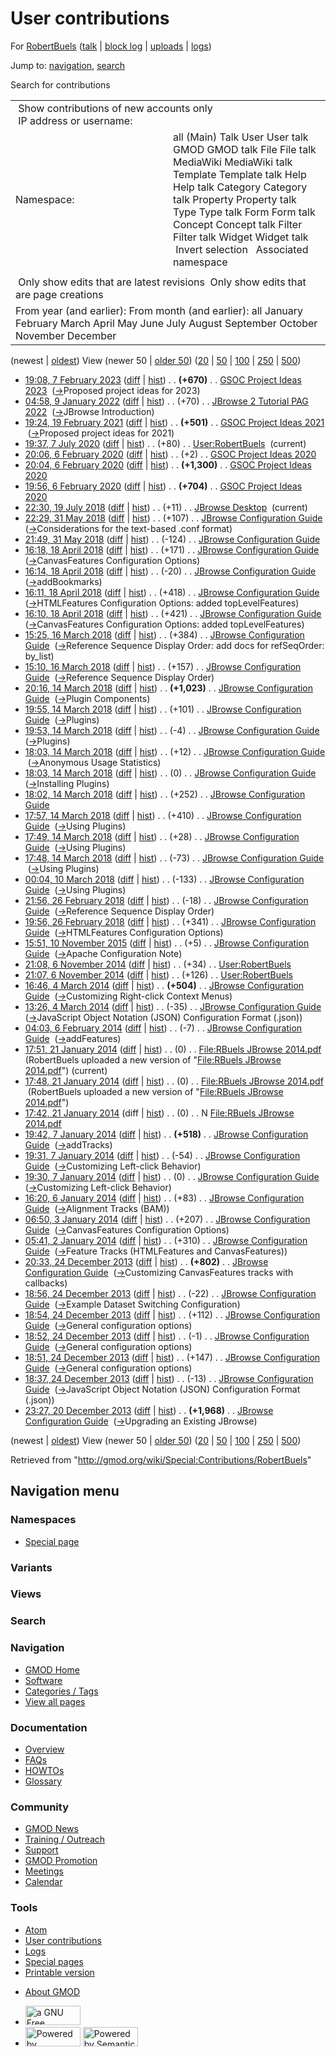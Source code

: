 <div id="mw-page-base" class="noprint">

</div>

<div id="mw-head-base" class="noprint">

</div>

<div id="content" class="mw-body" role="main">

<span id="top"></span>

<div id="mw-js-message" style="display:none;">

</div>



# <span dir="auto">User contributions</span>

<div id="bodyContent">

<div id="contentSub">

For [RobertBuels](/wiki/User:RobertBuels "User:RobertBuels")
([talk](/wiki/User_talk:RobertBuels "User talk:RobertBuels") \| [block
log](/mediawiki/index.php?title=Special:Log/block&page=User%3ARobertBuels "Special:Log/block")
\|
[uploads](/wiki/Special:ListFiles/RobertBuels "Special:ListFiles/RobertBuels")
\| [logs](/wiki/Special:Log/RobertBuels "Special:Log/RobertBuels"))

</div>

<div id="jump-to-nav" class="mw-jump">

Jump to: [navigation](#mw-navigation), [search](#p-search)

</div>

<div id="mw-content-text">

Search for contributions

<table class="mw-contributions-table">
<colgroup>
<col style="width: 50%" />
<col style="width: 50%" />
</colgroup>
<tbody>
<tr class="odd">
<td colspan="2"> Show contributions of new accounts only<br />
 IP address or username:</td>
</tr>
<tr class="even">
<td class="mw-label">Namespace:</td>
<td>all (Main) Talk User User talk GMOD GMOD talk File File talk
MediaWiki MediaWiki talk Template Template talk Help Help talk Category
Category talk Property Property talk Type Type talk Form Form talk
Concept Concept talk Filter Filter talk Widget Widget talk  
 Invert selection 
 Associated namespace </td>
</tr>
<tr class="odd">
<td colspan="2"></td>
</tr>
<tr class="even">
<td colspan="2"> Only show edits that are latest revisions
 Only show edits that are page creations</td>
</tr>
<tr class="odd">
<td colspan="2">From year (and earlier): From month (and earlier): all
January February March April May June July August September October
November December</td>
</tr>
</tbody>
</table>

(newest \| <a
href="/mediawiki/index.php?title=Special:Contributions/RobertBuels&amp;dir=prev&amp;target=RobertBuels"
class="mw-lastlink" rel="last"
title="Special:Contributions/RobertBuels">oldest</a>) View (newer 50 \|
<a
href="/mediawiki/index.php?title=Special:Contributions/RobertBuels&amp;offset=20131220232730&amp;target=RobertBuels"
class="mw-nextlink" rel="next"
title="Special:Contributions/RobertBuels">older 50</a>) (<a
href="/mediawiki/index.php?title=Special:Contributions/RobertBuels&amp;offset=&amp;limit=20&amp;target=RobertBuels"
class="mw-numlink" title="Special:Contributions/RobertBuels">20</a> \|
<a
href="/mediawiki/index.php?title=Special:Contributions/RobertBuels&amp;offset=&amp;limit=50&amp;target=RobertBuels"
class="mw-numlink" title="Special:Contributions/RobertBuels">50</a> \|
<a
href="/mediawiki/index.php?title=Special:Contributions/RobertBuels&amp;offset=&amp;limit=100&amp;target=RobertBuels"
class="mw-numlink" title="Special:Contributions/RobertBuels">100</a> \|
<a
href="/mediawiki/index.php?title=Special:Contributions/RobertBuels&amp;offset=&amp;limit=250&amp;target=RobertBuels"
class="mw-numlink" title="Special:Contributions/RobertBuels">250</a> \|
<a
href="/mediawiki/index.php?title=Special:Contributions/RobertBuels&amp;offset=&amp;limit=500&amp;target=RobertBuels"
class="mw-numlink" title="Special:Contributions/RobertBuels">500</a>)

- <a
  href="/mediawiki/index.php?title=GSOC_Project_Ideas_2023&amp;oldid=28467"
  class="mw-changeslist-date" title="GSOC Project Ideas 2023">19:08, 7
  February 2023</a>
  ([diff](/mediawiki/index.php?title=GSOC_Project_Ideas_2023&diff=prev&oldid=28467 "GSOC Project Ideas 2023")
  \|
  [hist](/mediawiki/index.php?title=GSOC_Project_Ideas_2023&action=history "GSOC Project Ideas 2023"))
  <span class="mw-changeslist-separator">. .</span> **(+670)**‎
  <span class="mw-changeslist-separator">. .</span>
  <a href="/wiki/GSOC_Project_Ideas_2023" class="mw-contributions-title"
  title="GSOC Project Ideas 2023">GSOC Project Ideas 2023</a> ‎
  <span class="comment">([→](/wiki/GSOC_Project_Ideas_2023#Proposed_project_ideas_for_2023 "GSOC Project Ideas 2023")‎<span dir="auto"><span class="autocomment">Proposed
  project ideas for 2023</span></span>)</span>
- <a
  href="/mediawiki/index.php?title=JBrowse_2_Tutorial_PAG_2022&amp;oldid=28102"
  class="mw-changeslist-date" title="JBrowse 2 Tutorial PAG 2022">04:58, 9
  January 2022</a>
  ([diff](/mediawiki/index.php?title=JBrowse_2_Tutorial_PAG_2022&diff=prev&oldid=28102 "JBrowse 2 Tutorial PAG 2022")
  \|
  [hist](/mediawiki/index.php?title=JBrowse_2_Tutorial_PAG_2022&action=history "JBrowse 2 Tutorial PAG 2022"))
  <span class="mw-changeslist-separator">. .</span>
  <span class="mw-plusminus-pos" dir="ltr"
  title="23,497 bytes after change">(+70)</span>‎
  <span class="mw-changeslist-separator">. .</span>
  <a href="/wiki/JBrowse_2_Tutorial_PAG_2022"
  class="mw-contributions-title"
  title="JBrowse 2 Tutorial PAG 2022">JBrowse 2 Tutorial PAG 2022</a> ‎
  <span class="comment">([→](/wiki/JBrowse_2_Tutorial_PAG_2022#JBrowse_Introduction "JBrowse 2 Tutorial PAG 2022")‎<span dir="auto"><span class="autocomment">JBrowse
  Introduction</span></span>)</span>
- <a
  href="/mediawiki/index.php?title=GSOC_Project_Ideas_2021&amp;oldid=27921"
  class="mw-changeslist-date" title="GSOC Project Ideas 2021">19:24, 19
  February 2021</a>
  ([diff](/mediawiki/index.php?title=GSOC_Project_Ideas_2021&diff=prev&oldid=27921 "GSOC Project Ideas 2021")
  \|
  [hist](/mediawiki/index.php?title=GSOC_Project_Ideas_2021&action=history "GSOC Project Ideas 2021"))
  <span class="mw-changeslist-separator">. .</span> **(+501)**‎
  <span class="mw-changeslist-separator">. .</span>
  <a href="/wiki/GSOC_Project_Ideas_2021" class="mw-contributions-title"
  title="GSOC Project Ideas 2021">GSOC Project Ideas 2021</a> ‎
  <span class="comment">([→](/wiki/GSOC_Project_Ideas_2021#Proposed_project_ideas_for_2021 "GSOC Project Ideas 2021")‎<span dir="auto"><span class="autocomment">Proposed
  project ideas for 2021</span></span>)</span>
- <a href="/mediawiki/index.php?title=User:RobertBuels&amp;oldid=27896"
  class="mw-changeslist-date" title="User:RobertBuels">19:37, 7 July
  2020</a>
  ([diff](/mediawiki/index.php?title=User:RobertBuels&diff=prev&oldid=27896 "User:RobertBuels")
  \|
  [hist](/mediawiki/index.php?title=User:RobertBuels&action=history "User:RobertBuels"))
  <span class="mw-changeslist-separator">. .</span>
  <span class="mw-plusminus-pos" dir="ltr"
  title="1,139 bytes after change">(+80)</span>‎
  <span class="mw-changeslist-separator">. .</span>
  <a href="/wiki/User:RobertBuels" class="mw-contributions-title"
  title="User:RobertBuels">User:RobertBuels</a> ‎
  <span class="mw-uctop">(current)</span>
- <a
  href="/mediawiki/index.php?title=GSOC_Project_Ideas_2020&amp;oldid=27870"
  class="mw-changeslist-date" title="GSOC Project Ideas 2020">20:06, 6
  February 2020</a>
  ([diff](/mediawiki/index.php?title=GSOC_Project_Ideas_2020&diff=prev&oldid=27870 "GSOC Project Ideas 2020")
  \|
  [hist](/mediawiki/index.php?title=GSOC_Project_Ideas_2020&action=history "GSOC Project Ideas 2020"))
  <span class="mw-changeslist-separator">. .</span>
  <span class="mw-plusminus-pos" dir="ltr"
  title="18,769 bytes after change">(+2)</span>‎
  <span class="mw-changeslist-separator">. .</span>
  <a href="/wiki/GSOC_Project_Ideas_2020" class="mw-contributions-title"
  title="GSOC Project Ideas 2020">GSOC Project Ideas 2020</a> ‎
- <a
  href="/mediawiki/index.php?title=GSOC_Project_Ideas_2020&amp;oldid=27869"
  class="mw-changeslist-date" title="GSOC Project Ideas 2020">20:04, 6
  February 2020</a>
  ([diff](/mediawiki/index.php?title=GSOC_Project_Ideas_2020&diff=prev&oldid=27869 "GSOC Project Ideas 2020")
  \|
  [hist](/mediawiki/index.php?title=GSOC_Project_Ideas_2020&action=history "GSOC Project Ideas 2020"))
  <span class="mw-changeslist-separator">. .</span> **(+1,300)**‎
  <span class="mw-changeslist-separator">. .</span>
  <a href="/wiki/GSOC_Project_Ideas_2020" class="mw-contributions-title"
  title="GSOC Project Ideas 2020">GSOC Project Ideas 2020</a> ‎
- <a
  href="/mediawiki/index.php?title=GSOC_Project_Ideas_2020&amp;oldid=27868"
  class="mw-changeslist-date" title="GSOC Project Ideas 2020">19:56, 6
  February 2020</a>
  ([diff](/mediawiki/index.php?title=GSOC_Project_Ideas_2020&diff=prev&oldid=27868 "GSOC Project Ideas 2020")
  \|
  [hist](/mediawiki/index.php?title=GSOC_Project_Ideas_2020&action=history "GSOC Project Ideas 2020"))
  <span class="mw-changeslist-separator">. .</span> **(+704)**‎
  <span class="mw-changeslist-separator">. .</span>
  <a href="/wiki/GSOC_Project_Ideas_2020" class="mw-contributions-title"
  title="GSOC Project Ideas 2020">GSOC Project Ideas 2020</a> ‎
- <a href="/mediawiki/index.php?title=JBrowse_Desktop&amp;oldid=27703"
  class="mw-changeslist-date" title="JBrowse Desktop">22:30, 19 July
  2018</a>
  ([diff](/mediawiki/index.php?title=JBrowse_Desktop&diff=prev&oldid=27703 "JBrowse Desktop")
  \|
  [hist](/mediawiki/index.php?title=JBrowse_Desktop&action=history "JBrowse Desktop"))
  <span class="mw-changeslist-separator">. .</span>
  <span class="mw-plusminus-pos" dir="ltr"
  title="3,315 bytes after change">(+11)</span>‎
  <span class="mw-changeslist-separator">. .</span>
  <a href="/wiki/JBrowse_Desktop" class="mw-contributions-title"
  title="JBrowse Desktop">JBrowse Desktop</a> ‎
  <span class="mw-uctop">(current)</span>
- <a
  href="/mediawiki/index.php?title=JBrowse_Configuration_Guide&amp;oldid=27695"
  class="mw-changeslist-date" title="JBrowse Configuration Guide">22:29,
  31 May 2018</a>
  ([diff](/mediawiki/index.php?title=JBrowse_Configuration_Guide&diff=prev&oldid=27695 "JBrowse Configuration Guide")
  \|
  [hist](/mediawiki/index.php?title=JBrowse_Configuration_Guide&action=history "JBrowse Configuration Guide"))
  <span class="mw-changeslist-separator">. .</span>
  <span class="mw-plusminus-pos" dir="ltr"
  title="188,819 bytes after change">(+107)</span>‎
  <span class="mw-changeslist-separator">. .</span>
  <a href="/wiki/JBrowse_Configuration_Guide"
  class="mw-contributions-title"
  title="JBrowse Configuration Guide">JBrowse Configuration Guide</a> ‎
  <span class="comment">([→](/wiki/JBrowse_Configuration_Guide#Considerations_for_the_text-based_.conf_format "JBrowse Configuration Guide")‎<span dir="auto"><span class="autocomment">Considerations
  for the text-based .conf format</span></span>)</span>
- <a
  href="/mediawiki/index.php?title=JBrowse_Configuration_Guide&amp;oldid=27694"
  class="mw-changeslist-date" title="JBrowse Configuration Guide">21:49,
  31 May 2018</a>
  ([diff](/mediawiki/index.php?title=JBrowse_Configuration_Guide&diff=prev&oldid=27694 "JBrowse Configuration Guide")
  \|
  [hist](/mediawiki/index.php?title=JBrowse_Configuration_Guide&action=history "JBrowse Configuration Guide"))
  <span class="mw-changeslist-separator">. .</span>
  <span class="mw-plusminus-neg" dir="ltr"
  title="188,712 bytes after change">(-124)</span>‎
  <span class="mw-changeslist-separator">. .</span>
  <a href="/wiki/JBrowse_Configuration_Guide"
  class="mw-contributions-title"
  title="JBrowse Configuration Guide">JBrowse Configuration Guide</a> ‎
- <a
  href="/mediawiki/index.php?title=JBrowse_Configuration_Guide&amp;oldid=27676"
  class="mw-changeslist-date" title="JBrowse Configuration Guide">16:18,
  18 April 2018</a>
  ([diff](/mediawiki/index.php?title=JBrowse_Configuration_Guide&diff=prev&oldid=27676 "JBrowse Configuration Guide")
  \|
  [hist](/mediawiki/index.php?title=JBrowse_Configuration_Guide&action=history "JBrowse Configuration Guide"))
  <span class="mw-changeslist-separator">. .</span>
  <span class="mw-plusminus-pos" dir="ltr"
  title="187,319 bytes after change">(+171)</span>‎
  <span class="mw-changeslist-separator">. .</span>
  <a href="/wiki/JBrowse_Configuration_Guide"
  class="mw-contributions-title"
  title="JBrowse Configuration Guide">JBrowse Configuration Guide</a> ‎
  <span class="comment">([→](/wiki/JBrowse_Configuration_Guide#CanvasFeatures_Configuration_Options "JBrowse Configuration Guide")‎<span dir="auto"><span class="autocomment">CanvasFeatures
  Configuration Options</span></span>)</span>
- <a
  href="/mediawiki/index.php?title=JBrowse_Configuration_Guide&amp;oldid=27675"
  class="mw-changeslist-date" title="JBrowse Configuration Guide">16:14,
  18 April 2018</a>
  ([diff](/mediawiki/index.php?title=JBrowse_Configuration_Guide&diff=prev&oldid=27675 "JBrowse Configuration Guide")
  \|
  [hist](/mediawiki/index.php?title=JBrowse_Configuration_Guide&action=history "JBrowse Configuration Guide"))
  <span class="mw-changeslist-separator">. .</span>
  <span class="mw-plusminus-neg" dir="ltr"
  title="187,148 bytes after change">(-20)</span>‎
  <span class="mw-changeslist-separator">. .</span>
  <a href="/wiki/JBrowse_Configuration_Guide"
  class="mw-contributions-title"
  title="JBrowse Configuration Guide">JBrowse Configuration Guide</a> ‎
  <span class="comment">([→](/wiki/JBrowse_Configuration_Guide#addBookmarks "JBrowse Configuration Guide")‎<span dir="auto"><span class="autocomment">addBookmarks</span></span>)</span>
- <a
  href="/mediawiki/index.php?title=JBrowse_Configuration_Guide&amp;oldid=27674"
  class="mw-changeslist-date" title="JBrowse Configuration Guide">16:11,
  18 April 2018</a>
  ([diff](/mediawiki/index.php?title=JBrowse_Configuration_Guide&diff=prev&oldid=27674 "JBrowse Configuration Guide")
  \|
  [hist](/mediawiki/index.php?title=JBrowse_Configuration_Guide&action=history "JBrowse Configuration Guide"))
  <span class="mw-changeslist-separator">. .</span>
  <span class="mw-plusminus-pos" dir="ltr"
  title="187,168 bytes after change">(+418)</span>‎
  <span class="mw-changeslist-separator">. .</span>
  <a href="/wiki/JBrowse_Configuration_Guide"
  class="mw-contributions-title"
  title="JBrowse Configuration Guide">JBrowse Configuration Guide</a> ‎
  <span class="comment">([→](/wiki/JBrowse_Configuration_Guide#HTMLFeatures_Configuration_Options "JBrowse Configuration Guide")‎<span dir="auto"><span class="autocomment">HTMLFeatures
  Configuration Options: </span> added topLevelFeatures</span>)</span>
- <a
  href="/mediawiki/index.php?title=JBrowse_Configuration_Guide&amp;oldid=27673"
  class="mw-changeslist-date" title="JBrowse Configuration Guide">16:10,
  18 April 2018</a>
  ([diff](/mediawiki/index.php?title=JBrowse_Configuration_Guide&diff=prev&oldid=27673 "JBrowse Configuration Guide")
  \|
  [hist](/mediawiki/index.php?title=JBrowse_Configuration_Guide&action=history "JBrowse Configuration Guide"))
  <span class="mw-changeslist-separator">. .</span>
  <span class="mw-plusminus-pos" dir="ltr"
  title="186,750 bytes after change">(+421)</span>‎
  <span class="mw-changeslist-separator">. .</span>
  <a href="/wiki/JBrowse_Configuration_Guide"
  class="mw-contributions-title"
  title="JBrowse Configuration Guide">JBrowse Configuration Guide</a> ‎
  <span class="comment">([→](/wiki/JBrowse_Configuration_Guide#CanvasFeatures_Configuration_Options "JBrowse Configuration Guide")‎<span dir="auto"><span class="autocomment">CanvasFeatures
  Configuration Options: </span> added topLevelFeatures</span>)</span>
- <a
  href="/mediawiki/index.php?title=JBrowse_Configuration_Guide&amp;oldid=27627"
  class="mw-changeslist-date" title="JBrowse Configuration Guide">15:25,
  16 March 2018</a>
  ([diff](/mediawiki/index.php?title=JBrowse_Configuration_Guide&diff=prev&oldid=27627 "JBrowse Configuration Guide")
  \|
  [hist](/mediawiki/index.php?title=JBrowse_Configuration_Guide&action=history "JBrowse Configuration Guide"))
  <span class="mw-changeslist-separator">. .</span>
  <span class="mw-plusminus-pos" dir="ltr"
  title="185,515 bytes after change">(+384)</span>‎
  <span class="mw-changeslist-separator">. .</span>
  <a href="/wiki/JBrowse_Configuration_Guide"
  class="mw-contributions-title"
  title="JBrowse Configuration Guide">JBrowse Configuration Guide</a> ‎
  <span class="comment">([→](/wiki/JBrowse_Configuration_Guide#Reference_Sequence_Display_Order "JBrowse Configuration Guide")‎<span dir="auto"><span class="autocomment">Reference
  Sequence Display Order: </span> add docs for refSeqOrder:
  by_list</span>)</span>
- <a
  href="/mediawiki/index.php?title=JBrowse_Configuration_Guide&amp;oldid=27626"
  class="mw-changeslist-date" title="JBrowse Configuration Guide">15:10,
  16 March 2018</a>
  ([diff](/mediawiki/index.php?title=JBrowse_Configuration_Guide&diff=prev&oldid=27626 "JBrowse Configuration Guide")
  \|
  [hist](/mediawiki/index.php?title=JBrowse_Configuration_Guide&action=history "JBrowse Configuration Guide"))
  <span class="mw-changeslist-separator">. .</span>
  <span class="mw-plusminus-pos" dir="ltr"
  title="185,131 bytes after change">(+157)</span>‎
  <span class="mw-changeslist-separator">. .</span>
  <a href="/wiki/JBrowse_Configuration_Guide"
  class="mw-contributions-title"
  title="JBrowse Configuration Guide">JBrowse Configuration Guide</a> ‎
  <span class="comment">([→](/wiki/JBrowse_Configuration_Guide#Reference_Sequence_Display_Order "JBrowse Configuration Guide")‎<span dir="auto"><span class="autocomment">Reference
  Sequence Display Order</span></span>)</span>
- <a
  href="/mediawiki/index.php?title=JBrowse_Configuration_Guide&amp;oldid=27625"
  class="mw-changeslist-date" title="JBrowse Configuration Guide">20:16,
  14 March 2018</a>
  ([diff](/mediawiki/index.php?title=JBrowse_Configuration_Guide&diff=prev&oldid=27625 "JBrowse Configuration Guide")
  \|
  [hist](/mediawiki/index.php?title=JBrowse_Configuration_Guide&action=history "JBrowse Configuration Guide"))
  <span class="mw-changeslist-separator">. .</span> **(+1,023)**‎
  <span class="mw-changeslist-separator">. .</span>
  <a href="/wiki/JBrowse_Configuration_Guide"
  class="mw-contributions-title"
  title="JBrowse Configuration Guide">JBrowse Configuration Guide</a> ‎
  <span class="comment">([→](/wiki/JBrowse_Configuration_Guide#Plugin_Components "JBrowse Configuration Guide")‎<span dir="auto"><span class="autocomment">Plugin
  Components</span></span>)</span>
- <a
  href="/mediawiki/index.php?title=JBrowse_Configuration_Guide&amp;oldid=27624"
  class="mw-changeslist-date" title="JBrowse Configuration Guide">19:55,
  14 March 2018</a>
  ([diff](/mediawiki/index.php?title=JBrowse_Configuration_Guide&diff=prev&oldid=27624 "JBrowse Configuration Guide")
  \|
  [hist](/mediawiki/index.php?title=JBrowse_Configuration_Guide&action=history "JBrowse Configuration Guide"))
  <span class="mw-changeslist-separator">. .</span>
  <span class="mw-plusminus-pos" dir="ltr"
  title="183,951 bytes after change">(+101)</span>‎
  <span class="mw-changeslist-separator">. .</span>
  <a href="/wiki/JBrowse_Configuration_Guide"
  class="mw-contributions-title"
  title="JBrowse Configuration Guide">JBrowse Configuration Guide</a> ‎
  <span class="comment">([→](/wiki/JBrowse_Configuration_Guide#Plugins "JBrowse Configuration Guide")‎<span dir="auto"><span class="autocomment">Plugins</span></span>)</span>
- <a
  href="/mediawiki/index.php?title=JBrowse_Configuration_Guide&amp;oldid=27623"
  class="mw-changeslist-date" title="JBrowse Configuration Guide">19:53,
  14 March 2018</a>
  ([diff](/mediawiki/index.php?title=JBrowse_Configuration_Guide&diff=prev&oldid=27623 "JBrowse Configuration Guide")
  \|
  [hist](/mediawiki/index.php?title=JBrowse_Configuration_Guide&action=history "JBrowse Configuration Guide"))
  <span class="mw-changeslist-separator">. .</span>
  <span class="mw-plusminus-neg" dir="ltr"
  title="183,850 bytes after change">(-4)</span>‎
  <span class="mw-changeslist-separator">. .</span>
  <a href="/wiki/JBrowse_Configuration_Guide"
  class="mw-contributions-title"
  title="JBrowse Configuration Guide">JBrowse Configuration Guide</a> ‎
  <span class="comment">([→](/wiki/JBrowse_Configuration_Guide#Plugins "JBrowse Configuration Guide")‎<span dir="auto"><span class="autocomment">Plugins</span></span>)</span>
- <a
  href="/mediawiki/index.php?title=JBrowse_Configuration_Guide&amp;oldid=27622"
  class="mw-changeslist-date" title="JBrowse Configuration Guide">18:03,
  14 March 2018</a>
  ([diff](/mediawiki/index.php?title=JBrowse_Configuration_Guide&diff=prev&oldid=27622 "JBrowse Configuration Guide")
  \|
  [hist](/mediawiki/index.php?title=JBrowse_Configuration_Guide&action=history "JBrowse Configuration Guide"))
  <span class="mw-changeslist-separator">. .</span>
  <span class="mw-plusminus-pos" dir="ltr"
  title="183,854 bytes after change">(+12)</span>‎
  <span class="mw-changeslist-separator">. .</span>
  <a href="/wiki/JBrowse_Configuration_Guide"
  class="mw-contributions-title"
  title="JBrowse Configuration Guide">JBrowse Configuration Guide</a> ‎
  <span class="comment">([→](/wiki/JBrowse_Configuration_Guide#Anonymous_Usage_Statistics "JBrowse Configuration Guide")‎<span dir="auto"><span class="autocomment">Anonymous
  Usage Statistics</span></span>)</span>
- <a
  href="/mediawiki/index.php?title=JBrowse_Configuration_Guide&amp;oldid=27621"
  class="mw-changeslist-date" title="JBrowse Configuration Guide">18:03,
  14 March 2018</a>
  ([diff](/mediawiki/index.php?title=JBrowse_Configuration_Guide&diff=prev&oldid=27621 "JBrowse Configuration Guide")
  \|
  [hist](/mediawiki/index.php?title=JBrowse_Configuration_Guide&action=history "JBrowse Configuration Guide"))
  <span class="mw-changeslist-separator">. .</span>
  <span class="mw-plusminus-null" dir="ltr"
  title="183,842 bytes after change">(0)</span>‎
  <span class="mw-changeslist-separator">. .</span>
  <a href="/wiki/JBrowse_Configuration_Guide"
  class="mw-contributions-title"
  title="JBrowse Configuration Guide">JBrowse Configuration Guide</a> ‎
  <span class="comment">([→](/wiki/JBrowse_Configuration_Guide#Installing_Plugins "JBrowse Configuration Guide")‎<span dir="auto"><span class="autocomment">Installing
  Plugins</span></span>)</span>
- <a
  href="/mediawiki/index.php?title=JBrowse_Configuration_Guide&amp;oldid=27620"
  class="mw-changeslist-date" title="JBrowse Configuration Guide">18:02,
  14 March 2018</a>
  ([diff](/mediawiki/index.php?title=JBrowse_Configuration_Guide&diff=prev&oldid=27620 "JBrowse Configuration Guide")
  \|
  [hist](/mediawiki/index.php?title=JBrowse_Configuration_Guide&action=history "JBrowse Configuration Guide"))
  <span class="mw-changeslist-separator">. .</span>
  <span class="mw-plusminus-pos" dir="ltr"
  title="183,842 bytes after change">(+252)</span>‎
  <span class="mw-changeslist-separator">. .</span>
  <a href="/wiki/JBrowse_Configuration_Guide"
  class="mw-contributions-title"
  title="JBrowse Configuration Guide">JBrowse Configuration Guide</a> ‎
- <a
  href="/mediawiki/index.php?title=JBrowse_Configuration_Guide&amp;oldid=27619"
  class="mw-changeslist-date" title="JBrowse Configuration Guide">17:57,
  14 March 2018</a>
  ([diff](/mediawiki/index.php?title=JBrowse_Configuration_Guide&diff=prev&oldid=27619 "JBrowse Configuration Guide")
  \|
  [hist](/mediawiki/index.php?title=JBrowse_Configuration_Guide&action=history "JBrowse Configuration Guide"))
  <span class="mw-changeslist-separator">. .</span>
  <span class="mw-plusminus-pos" dir="ltr"
  title="183,590 bytes after change">(+410)</span>‎
  <span class="mw-changeslist-separator">. .</span>
  <a href="/wiki/JBrowse_Configuration_Guide"
  class="mw-contributions-title"
  title="JBrowse Configuration Guide">JBrowse Configuration Guide</a> ‎
  <span class="comment">([→](/wiki/JBrowse_Configuration_Guide#Using_Plugins "JBrowse Configuration Guide")‎<span dir="auto"><span class="autocomment">Using
  Plugins</span></span>)</span>
- <a
  href="/mediawiki/index.php?title=JBrowse_Configuration_Guide&amp;oldid=27618"
  class="mw-changeslist-date" title="JBrowse Configuration Guide">17:49,
  14 March 2018</a>
  ([diff](/mediawiki/index.php?title=JBrowse_Configuration_Guide&diff=prev&oldid=27618 "JBrowse Configuration Guide")
  \|
  [hist](/mediawiki/index.php?title=JBrowse_Configuration_Guide&action=history "JBrowse Configuration Guide"))
  <span class="mw-changeslist-separator">. .</span>
  <span class="mw-plusminus-pos" dir="ltr"
  title="183,180 bytes after change">(+28)</span>‎
  <span class="mw-changeslist-separator">. .</span>
  <a href="/wiki/JBrowse_Configuration_Guide"
  class="mw-contributions-title"
  title="JBrowse Configuration Guide">JBrowse Configuration Guide</a> ‎
  <span class="comment">([→](/wiki/JBrowse_Configuration_Guide#Using_Plugins "JBrowse Configuration Guide")‎<span dir="auto"><span class="autocomment">Using
  Plugins</span></span>)</span>
- <a
  href="/mediawiki/index.php?title=JBrowse_Configuration_Guide&amp;oldid=27617"
  class="mw-changeslist-date" title="JBrowse Configuration Guide">17:48,
  14 March 2018</a>
  ([diff](/mediawiki/index.php?title=JBrowse_Configuration_Guide&diff=prev&oldid=27617 "JBrowse Configuration Guide")
  \|
  [hist](/mediawiki/index.php?title=JBrowse_Configuration_Guide&action=history "JBrowse Configuration Guide"))
  <span class="mw-changeslist-separator">. .</span>
  <span class="mw-plusminus-neg" dir="ltr"
  title="183,152 bytes after change">(-73)</span>‎
  <span class="mw-changeslist-separator">. .</span>
  <a href="/wiki/JBrowse_Configuration_Guide"
  class="mw-contributions-title"
  title="JBrowse Configuration Guide">JBrowse Configuration Guide</a> ‎
  <span class="comment">([→](/wiki/JBrowse_Configuration_Guide#Using_Plugins "JBrowse Configuration Guide")‎<span dir="auto"><span class="autocomment">Using
  Plugins</span></span>)</span>
- <a
  href="/mediawiki/index.php?title=JBrowse_Configuration_Guide&amp;oldid=27616"
  class="mw-changeslist-date" title="JBrowse Configuration Guide">00:04,
  10 March 2018</a>
  ([diff](/mediawiki/index.php?title=JBrowse_Configuration_Guide&diff=prev&oldid=27616 "JBrowse Configuration Guide")
  \|
  [hist](/mediawiki/index.php?title=JBrowse_Configuration_Guide&action=history "JBrowse Configuration Guide"))
  <span class="mw-changeslist-separator">. .</span>
  <span class="mw-plusminus-neg" dir="ltr"
  title="183,225 bytes after change">(-133)</span>‎
  <span class="mw-changeslist-separator">. .</span>
  <a href="/wiki/JBrowse_Configuration_Guide"
  class="mw-contributions-title"
  title="JBrowse Configuration Guide">JBrowse Configuration Guide</a> ‎
  <span class="comment">([→](/wiki/JBrowse_Configuration_Guide#Using_Plugins "JBrowse Configuration Guide")‎<span dir="auto"><span class="autocomment">Using
  Plugins</span></span>)</span>
- <a
  href="/mediawiki/index.php?title=JBrowse_Configuration_Guide&amp;oldid=27611"
  class="mw-changeslist-date" title="JBrowse Configuration Guide">21:56,
  26 February 2018</a>
  ([diff](/mediawiki/index.php?title=JBrowse_Configuration_Guide&diff=prev&oldid=27611 "JBrowse Configuration Guide")
  \|
  [hist](/mediawiki/index.php?title=JBrowse_Configuration_Guide&action=history "JBrowse Configuration Guide"))
  <span class="mw-changeslist-separator">. .</span>
  <span class="mw-plusminus-neg" dir="ltr"
  title="183,358 bytes after change">(-18)</span>‎
  <span class="mw-changeslist-separator">. .</span>
  <a href="/wiki/JBrowse_Configuration_Guide"
  class="mw-contributions-title"
  title="JBrowse Configuration Guide">JBrowse Configuration Guide</a> ‎
  <span class="comment">([→](/wiki/JBrowse_Configuration_Guide#Reference_Sequence_Display_Order "JBrowse Configuration Guide")‎<span dir="auto"><span class="autocomment">Reference
  Sequence Display Order</span></span>)</span>
- <a
  href="/mediawiki/index.php?title=JBrowse_Configuration_Guide&amp;oldid=27610"
  class="mw-changeslist-date" title="JBrowse Configuration Guide">19:56,
  26 February 2018</a>
  ([diff](/mediawiki/index.php?title=JBrowse_Configuration_Guide&diff=prev&oldid=27610 "JBrowse Configuration Guide")
  \|
  [hist](/mediawiki/index.php?title=JBrowse_Configuration_Guide&action=history "JBrowse Configuration Guide"))
  <span class="mw-changeslist-separator">. .</span>
  <span class="mw-plusminus-pos" dir="ltr"
  title="183,376 bytes after change">(+341)</span>‎
  <span class="mw-changeslist-separator">. .</span>
  <a href="/wiki/JBrowse_Configuration_Guide"
  class="mw-contributions-title"
  title="JBrowse Configuration Guide">JBrowse Configuration Guide</a> ‎
  <span class="comment">([→](/wiki/JBrowse_Configuration_Guide#HTMLFeatures_Configuration_Options "JBrowse Configuration Guide")‎<span dir="auto"><span class="autocomment">HTMLFeatures
  Configuration Options</span></span>)</span>
- <a
  href="/mediawiki/index.php?title=JBrowse_Configuration_Guide&amp;oldid=26798"
  class="mw-changeslist-date" title="JBrowse Configuration Guide">15:51,
  10 November 2015</a>
  ([diff](/mediawiki/index.php?title=JBrowse_Configuration_Guide&diff=prev&oldid=26798 "JBrowse Configuration Guide")
  \|
  [hist](/mediawiki/index.php?title=JBrowse_Configuration_Guide&action=history "JBrowse Configuration Guide"))
  <span class="mw-changeslist-separator">. .</span>
  <span class="mw-plusminus-pos" dir="ltr"
  title="150,738 bytes after change">(+5)</span>‎
  <span class="mw-changeslist-separator">. .</span>
  <a href="/wiki/JBrowse_Configuration_Guide"
  class="mw-contributions-title"
  title="JBrowse Configuration Guide">JBrowse Configuration Guide</a> ‎
  <span class="comment">([→](/wiki/JBrowse_Configuration_Guide#Apache_Configuration_Note "JBrowse Configuration Guide")‎<span dir="auto"><span class="autocomment">Apache
  Configuration Note</span></span>)</span>
- <a href="/mediawiki/index.php?title=User:RobertBuels&amp;oldid=26219"
  class="mw-changeslist-date" title="User:RobertBuels">21:08, 6 November
  2014</a>
  ([diff](/mediawiki/index.php?title=User:RobertBuels&diff=prev&oldid=26219 "User:RobertBuels")
  \|
  [hist](/mediawiki/index.php?title=User:RobertBuels&action=history "User:RobertBuels"))
  <span class="mw-changeslist-separator">. .</span>
  <span class="mw-plusminus-pos" dir="ltr"
  title="1,059 bytes after change">(+34)</span>‎
  <span class="mw-changeslist-separator">. .</span>
  <a href="/wiki/User:RobertBuels" class="mw-contributions-title"
  title="User:RobertBuels">User:RobertBuels</a> ‎
- <a href="/mediawiki/index.php?title=User:RobertBuels&amp;oldid=26218"
  class="mw-changeslist-date" title="User:RobertBuels">21:07, 6 November
  2014</a>
  ([diff](/mediawiki/index.php?title=User:RobertBuels&diff=prev&oldid=26218 "User:RobertBuels")
  \|
  [hist](/mediawiki/index.php?title=User:RobertBuels&action=history "User:RobertBuels"))
  <span class="mw-changeslist-separator">. .</span>
  <span class="mw-plusminus-pos" dir="ltr"
  title="1,025 bytes after change">(+126)</span>‎
  <span class="mw-changeslist-separator">. .</span>
  <a href="/wiki/User:RobertBuels" class="mw-contributions-title"
  title="User:RobertBuels">User:RobertBuels</a> ‎
- <a
  href="/mediawiki/index.php?title=JBrowse_Configuration_Guide&amp;oldid=25607"
  class="mw-changeslist-date" title="JBrowse Configuration Guide">16:46, 4
  March 2014</a>
  ([diff](/mediawiki/index.php?title=JBrowse_Configuration_Guide&diff=prev&oldid=25607 "JBrowse Configuration Guide")
  \|
  [hist](/mediawiki/index.php?title=JBrowse_Configuration_Guide&action=history "JBrowse Configuration Guide"))
  <span class="mw-changeslist-separator">. .</span> **(+504)**‎
  <span class="mw-changeslist-separator">. .</span>
  <a href="/wiki/JBrowse_Configuration_Guide"
  class="mw-contributions-title"
  title="JBrowse Configuration Guide">JBrowse Configuration Guide</a> ‎
  <span class="comment">([→](/wiki/JBrowse_Configuration_Guide#Customizing_Right-click_Context_Menus "JBrowse Configuration Guide")‎<span dir="auto"><span class="autocomment">Customizing
  Right-click Context Menus</span></span>)</span>
- <a
  href="/mediawiki/index.php?title=JBrowse_Configuration_Guide&amp;oldid=25604"
  class="mw-changeslist-date" title="JBrowse Configuration Guide">13:26, 4
  March 2014</a>
  ([diff](/mediawiki/index.php?title=JBrowse_Configuration_Guide&diff=prev&oldid=25604 "JBrowse Configuration Guide")
  \|
  [hist](/mediawiki/index.php?title=JBrowse_Configuration_Guide&action=history "JBrowse Configuration Guide"))
  <span class="mw-changeslist-separator">. .</span>
  <span class="mw-plusminus-neg" dir="ltr"
  title="124,218 bytes after change">(-35)</span>‎
  <span class="mw-changeslist-separator">. .</span>
  <a href="/wiki/JBrowse_Configuration_Guide"
  class="mw-contributions-title"
  title="JBrowse Configuration Guide">JBrowse Configuration Guide</a> ‎
  <span class="comment">([→](/wiki/JBrowse_Configuration_Guide#JavaScript_Object_Notation_.28JSON.29_Configuration_Format_.28.json.29 "JBrowse Configuration Guide")‎<span dir="auto"><span class="autocomment">JavaScript
  Object Notation (JSON) Configuration Format
  (.json)</span></span>)</span>
- <a
  href="/mediawiki/index.php?title=JBrowse_Configuration_Guide&amp;oldid=25269"
  class="mw-changeslist-date" title="JBrowse Configuration Guide">04:03, 6
  February 2014</a>
  ([diff](/mediawiki/index.php?title=JBrowse_Configuration_Guide&diff=prev&oldid=25269 "JBrowse Configuration Guide")
  \|
  [hist](/mediawiki/index.php?title=JBrowse_Configuration_Guide&action=history "JBrowse Configuration Guide"))
  <span class="mw-changeslist-separator">. .</span>
  <span class="mw-plusminus-neg" dir="ltr"
  title="123,747 bytes after change">(-7)</span>‎
  <span class="mw-changeslist-separator">. .</span>
  <a href="/wiki/JBrowse_Configuration_Guide"
  class="mw-contributions-title"
  title="JBrowse Configuration Guide">JBrowse Configuration Guide</a> ‎
  <span class="comment">([→](/wiki/JBrowse_Configuration_Guide#addFeatures "JBrowse Configuration Guide")‎<span dir="auto"><span class="autocomment">addFeatures</span></span>)</span>
- <a
  href="/mediawiki/index.php?title=File:RBuels_JBrowse_2014.pdf&amp;oldid=25163"
  class="mw-changeslist-date" title="File:RBuels JBrowse 2014.pdf">17:51,
  21 January 2014</a>
  ([diff](/mediawiki/index.php?title=File:RBuels_JBrowse_2014.pdf&diff=prev&oldid=25163 "File:RBuels JBrowse 2014.pdf")
  \|
  [hist](/mediawiki/index.php?title=File:RBuels_JBrowse_2014.pdf&action=history "File:RBuels JBrowse 2014.pdf"))
  <span class="mw-changeslist-separator">. .</span>
  <span class="mw-plusminus-null" dir="ltr"
  title="0 bytes after change">(0)</span>‎
  <span class="mw-changeslist-separator">. .</span>
  <a href="/wiki/File:RBuels_JBrowse_2014.pdf"
  class="mw-contributions-title"
  title="File:RBuels JBrowse 2014.pdf">File:RBuels JBrowse 2014.pdf</a> ‎
  <span class="comment">(RobertBuels uploaded a new version of
  "[File:RBuels JBrowse
  2014.pdf](/wiki/File:RBuels_JBrowse_2014.pdf "File:RBuels JBrowse 2014.pdf")")</span>
  <span class="mw-uctop">(current)</span>
- <a
  href="/mediawiki/index.php?title=File:RBuels_JBrowse_2014.pdf&amp;oldid=25162"
  class="mw-changeslist-date" title="File:RBuels JBrowse 2014.pdf">17:48,
  21 January 2014</a>
  ([diff](/mediawiki/index.php?title=File:RBuels_JBrowse_2014.pdf&diff=prev&oldid=25162 "File:RBuels JBrowse 2014.pdf")
  \|
  [hist](/mediawiki/index.php?title=File:RBuels_JBrowse_2014.pdf&action=history "File:RBuels JBrowse 2014.pdf"))
  <span class="mw-changeslist-separator">. .</span>
  <span class="mw-plusminus-null" dir="ltr"
  title="0 bytes after change">(0)</span>‎
  <span class="mw-changeslist-separator">. .</span>
  <a href="/wiki/File:RBuels_JBrowse_2014.pdf"
  class="mw-contributions-title"
  title="File:RBuels JBrowse 2014.pdf">File:RBuels JBrowse 2014.pdf</a> ‎
  <span class="comment">(RobertBuels uploaded a new version of
  "[File:RBuels JBrowse
  2014.pdf](/wiki/File:RBuels_JBrowse_2014.pdf "File:RBuels JBrowse 2014.pdf")")</span>
- <a
  href="/mediawiki/index.php?title=File:RBuels_JBrowse_2014.pdf&amp;oldid=25161"
  class="mw-changeslist-date" title="File:RBuels JBrowse 2014.pdf">17:42,
  21 January 2014</a> (diff \|
  [hist](/mediawiki/index.php?title=File:RBuels_JBrowse_2014.pdf&action=history "File:RBuels JBrowse 2014.pdf"))
  <span class="mw-changeslist-separator">. .</span>
  <span class="mw-plusminus-null" dir="ltr"
  title="0 bytes after change">(0)</span>‎
  <span class="mw-changeslist-separator">. .</span> N
  <a href="/wiki/File:RBuels_JBrowse_2014.pdf"
  class="mw-contributions-title"
  title="File:RBuels JBrowse 2014.pdf">File:RBuels JBrowse 2014.pdf</a> ‎
- <a
  href="/mediawiki/index.php?title=JBrowse_Configuration_Guide&amp;oldid=25040"
  class="mw-changeslist-date" title="JBrowse Configuration Guide">19:42, 7
  January 2014</a>
  ([diff](/mediawiki/index.php?title=JBrowse_Configuration_Guide&diff=prev&oldid=25040 "JBrowse Configuration Guide")
  \|
  [hist](/mediawiki/index.php?title=JBrowse_Configuration_Guide&action=history "JBrowse Configuration Guide"))
  <span class="mw-changeslist-separator">. .</span> **(+518)**‎
  <span class="mw-changeslist-separator">. .</span>
  <a href="/wiki/JBrowse_Configuration_Guide"
  class="mw-contributions-title"
  title="JBrowse Configuration Guide">JBrowse Configuration Guide</a> ‎
  <span class="comment">([→](/wiki/JBrowse_Configuration_Guide#addTracks "JBrowse Configuration Guide")‎<span dir="auto"><span class="autocomment">addTracks</span></span>)</span>
- <a
  href="/mediawiki/index.php?title=JBrowse_Configuration_Guide&amp;oldid=25039"
  class="mw-changeslist-date" title="JBrowse Configuration Guide">19:31, 7
  January 2014</a>
  ([diff](/mediawiki/index.php?title=JBrowse_Configuration_Guide&diff=prev&oldid=25039 "JBrowse Configuration Guide")
  \|
  [hist](/mediawiki/index.php?title=JBrowse_Configuration_Guide&action=history "JBrowse Configuration Guide"))
  <span class="mw-changeslist-separator">. .</span>
  <span class="mw-plusminus-neg" dir="ltr"
  title="123,233 bytes after change">(-54)</span>‎
  <span class="mw-changeslist-separator">. .</span>
  <a href="/wiki/JBrowse_Configuration_Guide"
  class="mw-contributions-title"
  title="JBrowse Configuration Guide">JBrowse Configuration Guide</a> ‎
  <span class="comment">([→](/wiki/JBrowse_Configuration_Guide#Customizing_Left-click_Behavior "JBrowse Configuration Guide")‎<span dir="auto"><span class="autocomment">Customizing
  Left-click Behavior</span></span>)</span>
- <a
  href="/mediawiki/index.php?title=JBrowse_Configuration_Guide&amp;oldid=25038"
  class="mw-changeslist-date" title="JBrowse Configuration Guide">19:30, 7
  January 2014</a>
  ([diff](/mediawiki/index.php?title=JBrowse_Configuration_Guide&diff=prev&oldid=25038 "JBrowse Configuration Guide")
  \|
  [hist](/mediawiki/index.php?title=JBrowse_Configuration_Guide&action=history "JBrowse Configuration Guide"))
  <span class="mw-changeslist-separator">. .</span>
  <span class="mw-plusminus-null" dir="ltr"
  title="123,287 bytes after change">(0)</span>‎
  <span class="mw-changeslist-separator">. .</span>
  <a href="/wiki/JBrowse_Configuration_Guide"
  class="mw-contributions-title"
  title="JBrowse Configuration Guide">JBrowse Configuration Guide</a> ‎
  <span class="comment">([→](/wiki/JBrowse_Configuration_Guide#Customizing_Left-click_Behavior "JBrowse Configuration Guide")‎<span dir="auto"><span class="autocomment">Customizing
  Left-click Behavior</span></span>)</span>
- <a
  href="/mediawiki/index.php?title=JBrowse_Configuration_Guide&amp;oldid=25032"
  class="mw-changeslist-date" title="JBrowse Configuration Guide">16:20, 6
  January 2014</a>
  ([diff](/mediawiki/index.php?title=JBrowse_Configuration_Guide&diff=prev&oldid=25032 "JBrowse Configuration Guide")
  \|
  [hist](/mediawiki/index.php?title=JBrowse_Configuration_Guide&action=history "JBrowse Configuration Guide"))
  <span class="mw-changeslist-separator">. .</span>
  <span class="mw-plusminus-pos" dir="ltr"
  title="123,287 bytes after change">(+83)</span>‎
  <span class="mw-changeslist-separator">. .</span>
  <a href="/wiki/JBrowse_Configuration_Guide"
  class="mw-contributions-title"
  title="JBrowse Configuration Guide">JBrowse Configuration Guide</a> ‎
  <span class="comment">([→](/wiki/JBrowse_Configuration_Guide#Alignment_Tracks_.28BAM.29 "JBrowse Configuration Guide")‎<span dir="auto"><span class="autocomment">Alignment
  Tracks (BAM)</span></span>)</span>
- <a
  href="/mediawiki/index.php?title=JBrowse_Configuration_Guide&amp;oldid=24992"
  class="mw-changeslist-date" title="JBrowse Configuration Guide">06:50, 3
  January 2014</a>
  ([diff](/mediawiki/index.php?title=JBrowse_Configuration_Guide&diff=prev&oldid=24992 "JBrowse Configuration Guide")
  \|
  [hist](/mediawiki/index.php?title=JBrowse_Configuration_Guide&action=history "JBrowse Configuration Guide"))
  <span class="mw-changeslist-separator">. .</span>
  <span class="mw-plusminus-pos" dir="ltr"
  title="123,204 bytes after change">(+207)</span>‎
  <span class="mw-changeslist-separator">. .</span>
  <a href="/wiki/JBrowse_Configuration_Guide"
  class="mw-contributions-title"
  title="JBrowse Configuration Guide">JBrowse Configuration Guide</a> ‎
  <span class="comment">([→](/wiki/JBrowse_Configuration_Guide#CanvasFeatures_Configuration_Options "JBrowse Configuration Guide")‎<span dir="auto"><span class="autocomment">CanvasFeatures
  Configuration Options</span></span>)</span>
- <a
  href="/mediawiki/index.php?title=JBrowse_Configuration_Guide&amp;oldid=24987"
  class="mw-changeslist-date" title="JBrowse Configuration Guide">05:41, 2
  January 2014</a>
  ([diff](/mediawiki/index.php?title=JBrowse_Configuration_Guide&diff=prev&oldid=24987 "JBrowse Configuration Guide")
  \|
  [hist](/mediawiki/index.php?title=JBrowse_Configuration_Guide&action=history "JBrowse Configuration Guide"))
  <span class="mw-changeslist-separator">. .</span>
  <span class="mw-plusminus-pos" dir="ltr"
  title="122,997 bytes after change">(+310)</span>‎
  <span class="mw-changeslist-separator">. .</span>
  <a href="/wiki/JBrowse_Configuration_Guide"
  class="mw-contributions-title"
  title="JBrowse Configuration Guide">JBrowse Configuration Guide</a> ‎
  <span class="comment">([→](/wiki/JBrowse_Configuration_Guide#Feature_Tracks_.28HTMLFeatures_and_CanvasFeatures.29 "JBrowse Configuration Guide")‎<span dir="auto"><span class="autocomment">Feature
  Tracks (HTMLFeatures and CanvasFeatures)</span></span>)</span>
- <a
  href="/mediawiki/index.php?title=JBrowse_Configuration_Guide&amp;oldid=24981"
  class="mw-changeslist-date" title="JBrowse Configuration Guide">20:33,
  24 December 2013</a>
  ([diff](/mediawiki/index.php?title=JBrowse_Configuration_Guide&diff=prev&oldid=24981 "JBrowse Configuration Guide")
  \|
  [hist](/mediawiki/index.php?title=JBrowse_Configuration_Guide&action=history "JBrowse Configuration Guide"))
  <span class="mw-changeslist-separator">. .</span> **(+802)**‎
  <span class="mw-changeslist-separator">. .</span>
  <a href="/wiki/JBrowse_Configuration_Guide"
  class="mw-contributions-title"
  title="JBrowse Configuration Guide">JBrowse Configuration Guide</a> ‎
  <span class="comment">([→](/wiki/JBrowse_Configuration_Guide#Customizing_CanvasFeatures_tracks_with_callbacks "JBrowse Configuration Guide")‎<span dir="auto"><span class="autocomment">Customizing
  CanvasFeatures tracks with callbacks</span></span>)</span>
- <a
  href="/mediawiki/index.php?title=JBrowse_Configuration_Guide&amp;oldid=24980"
  class="mw-changeslist-date" title="JBrowse Configuration Guide">18:56,
  24 December 2013</a>
  ([diff](/mediawiki/index.php?title=JBrowse_Configuration_Guide&diff=prev&oldid=24980 "JBrowse Configuration Guide")
  \|
  [hist](/mediawiki/index.php?title=JBrowse_Configuration_Guide&action=history "JBrowse Configuration Guide"))
  <span class="mw-changeslist-separator">. .</span>
  <span class="mw-plusminus-neg" dir="ltr"
  title="121,885 bytes after change">(-22)</span>‎
  <span class="mw-changeslist-separator">. .</span>
  <a href="/wiki/JBrowse_Configuration_Guide"
  class="mw-contributions-title"
  title="JBrowse Configuration Guide">JBrowse Configuration Guide</a> ‎
  <span class="comment">([→](/wiki/JBrowse_Configuration_Guide#Example_Dataset_Switching_Configuration "JBrowse Configuration Guide")‎<span dir="auto"><span class="autocomment">Example
  Dataset Switching Configuration</span></span>)</span>
- <a
  href="/mediawiki/index.php?title=JBrowse_Configuration_Guide&amp;oldid=24979"
  class="mw-changeslist-date" title="JBrowse Configuration Guide">18:54,
  24 December 2013</a>
  ([diff](/mediawiki/index.php?title=JBrowse_Configuration_Guide&diff=prev&oldid=24979 "JBrowse Configuration Guide")
  \|
  [hist](/mediawiki/index.php?title=JBrowse_Configuration_Guide&action=history "JBrowse Configuration Guide"))
  <span class="mw-changeslist-separator">. .</span>
  <span class="mw-plusminus-pos" dir="ltr"
  title="121,907 bytes after change">(+112)</span>‎
  <span class="mw-changeslist-separator">. .</span>
  <a href="/wiki/JBrowse_Configuration_Guide"
  class="mw-contributions-title"
  title="JBrowse Configuration Guide">JBrowse Configuration Guide</a> ‎
  <span class="comment">([→](/wiki/JBrowse_Configuration_Guide#General_configuration_options "JBrowse Configuration Guide")‎<span dir="auto"><span class="autocomment">General
  configuration options</span></span>)</span>
- <a
  href="/mediawiki/index.php?title=JBrowse_Configuration_Guide&amp;oldid=24978"
  class="mw-changeslist-date" title="JBrowse Configuration Guide">18:52,
  24 December 2013</a>
  ([diff](/mediawiki/index.php?title=JBrowse_Configuration_Guide&diff=prev&oldid=24978 "JBrowse Configuration Guide")
  \|
  [hist](/mediawiki/index.php?title=JBrowse_Configuration_Guide&action=history "JBrowse Configuration Guide"))
  <span class="mw-changeslist-separator">. .</span>
  <span class="mw-plusminus-neg" dir="ltr"
  title="121,795 bytes after change">(-1)</span>‎
  <span class="mw-changeslist-separator">. .</span>
  <a href="/wiki/JBrowse_Configuration_Guide"
  class="mw-contributions-title"
  title="JBrowse Configuration Guide">JBrowse Configuration Guide</a> ‎
  <span class="comment">([→](/wiki/JBrowse_Configuration_Guide#General_configuration_options "JBrowse Configuration Guide")‎<span dir="auto"><span class="autocomment">General
  configuration options</span></span>)</span>
- <a
  href="/mediawiki/index.php?title=JBrowse_Configuration_Guide&amp;oldid=24977"
  class="mw-changeslist-date" title="JBrowse Configuration Guide">18:51,
  24 December 2013</a>
  ([diff](/mediawiki/index.php?title=JBrowse_Configuration_Guide&diff=prev&oldid=24977 "JBrowse Configuration Guide")
  \|
  [hist](/mediawiki/index.php?title=JBrowse_Configuration_Guide&action=history "JBrowse Configuration Guide"))
  <span class="mw-changeslist-separator">. .</span>
  <span class="mw-plusminus-pos" dir="ltr"
  title="121,796 bytes after change">(+147)</span>‎
  <span class="mw-changeslist-separator">. .</span>
  <a href="/wiki/JBrowse_Configuration_Guide"
  class="mw-contributions-title"
  title="JBrowse Configuration Guide">JBrowse Configuration Guide</a> ‎
  <span class="comment">([→](/wiki/JBrowse_Configuration_Guide#General_configuration_options "JBrowse Configuration Guide")‎<span dir="auto"><span class="autocomment">General
  configuration options</span></span>)</span>
- <a
  href="/mediawiki/index.php?title=JBrowse_Configuration_Guide&amp;oldid=24976"
  class="mw-changeslist-date" title="JBrowse Configuration Guide">18:37,
  24 December 2013</a>
  ([diff](/mediawiki/index.php?title=JBrowse_Configuration_Guide&diff=prev&oldid=24976 "JBrowse Configuration Guide")
  \|
  [hist](/mediawiki/index.php?title=JBrowse_Configuration_Guide&action=history "JBrowse Configuration Guide"))
  <span class="mw-changeslist-separator">. .</span>
  <span class="mw-plusminus-neg" dir="ltr"
  title="121,649 bytes after change">(-13)</span>‎
  <span class="mw-changeslist-separator">. .</span>
  <a href="/wiki/JBrowse_Configuration_Guide"
  class="mw-contributions-title"
  title="JBrowse Configuration Guide">JBrowse Configuration Guide</a> ‎
  <span class="comment">([→](/wiki/JBrowse_Configuration_Guide#JavaScript_Object_Notation_.28JSON.29_Configuration_Format_.28.json.29 "JBrowse Configuration Guide")‎<span dir="auto"><span class="autocomment">JavaScript
  Object Notation (JSON) Configuration Format
  (.json)</span></span>)</span>
- <a
  href="/mediawiki/index.php?title=JBrowse_Configuration_Guide&amp;oldid=24975"
  class="mw-changeslist-date" title="JBrowse Configuration Guide">23:27,
  20 December 2013</a>
  ([diff](/mediawiki/index.php?title=JBrowse_Configuration_Guide&diff=prev&oldid=24975 "JBrowse Configuration Guide")
  \|
  [hist](/mediawiki/index.php?title=JBrowse_Configuration_Guide&action=history "JBrowse Configuration Guide"))
  <span class="mw-changeslist-separator">. .</span> **(+1,968)**‎
  <span class="mw-changeslist-separator">. .</span>
  <a href="/wiki/JBrowse_Configuration_Guide"
  class="mw-contributions-title"
  title="JBrowse Configuration Guide">JBrowse Configuration Guide</a> ‎
  <span class="comment">([→](/wiki/JBrowse_Configuration_Guide#Upgrading_an_Existing_JBrowse "JBrowse Configuration Guide")‎<span dir="auto"><span class="autocomment">Upgrading
  an Existing JBrowse</span></span>)</span>

(newest \| <a
href="/mediawiki/index.php?title=Special:Contributions/RobertBuels&amp;dir=prev&amp;target=RobertBuels"
class="mw-lastlink" rel="last"
title="Special:Contributions/RobertBuels">oldest</a>) View (newer 50 \|
<a
href="/mediawiki/index.php?title=Special:Contributions/RobertBuels&amp;offset=20131220232730&amp;target=RobertBuels"
class="mw-nextlink" rel="next"
title="Special:Contributions/RobertBuels">older 50</a>) (<a
href="/mediawiki/index.php?title=Special:Contributions/RobertBuels&amp;offset=&amp;limit=20&amp;target=RobertBuels"
class="mw-numlink" title="Special:Contributions/RobertBuels">20</a> \|
<a
href="/mediawiki/index.php?title=Special:Contributions/RobertBuels&amp;offset=&amp;limit=50&amp;target=RobertBuels"
class="mw-numlink" title="Special:Contributions/RobertBuels">50</a> \|
<a
href="/mediawiki/index.php?title=Special:Contributions/RobertBuels&amp;offset=&amp;limit=100&amp;target=RobertBuels"
class="mw-numlink" title="Special:Contributions/RobertBuels">100</a> \|
<a
href="/mediawiki/index.php?title=Special:Contributions/RobertBuels&amp;offset=&amp;limit=250&amp;target=RobertBuels"
class="mw-numlink" title="Special:Contributions/RobertBuels">250</a> \|
<a
href="/mediawiki/index.php?title=Special:Contributions/RobertBuels&amp;offset=&amp;limit=500&amp;target=RobertBuels"
class="mw-numlink" title="Special:Contributions/RobertBuels">500</a>)

</div>

<div class="printfooter">

Retrieved from
"<http://gmod.org/wiki/Special:Contributions/RobertBuels>"

</div>

<div id="catlinks" class="catlinks catlinks-allhidden">

</div>

<div class="visualClear">

</div>

</div>

</div>

<div id="mw-navigation">

## Navigation menu

<div id="mw-head">



<div id="left-navigation">

<div id="p-namespaces" class="vectorTabs" role="navigation"
aria-labelledby="p-namespaces-label">

### Namespaces

- <span id="ca-nstab-special">[Special
  page](/wiki/Special:Contributions/RobertBuels "This is a special page, you cannot edit the page itself")</span>

</div>

<div id="p-variants" class="vectorMenu emptyPortlet" role="navigation"
aria-labelledby="p-variants-label">

### 

### Variants[](#)

<div class="menu">

</div>

</div>

</div>

<div id="right-navigation">

<div id="p-views" class="vectorTabs emptyPortlet" role="navigation"
aria-labelledby="p-views-label">

### Views

</div>



</div>

<div id="p-search" role="search">

### Search

<div id="simpleSearch">

</div>

</div>

</div>

</div>

<div id="mw-panel">

<div id="p-logo" role="banner">

<a href="/wiki/Main_Page"
style="background-image: url(http://gmod.org/images/GMOD-cogs.png);"
title="Visit the main page"></a>

</div>

<div id="p-Navigation" class="portal" role="navigation"
aria-labelledby="p-Navigation-label">

### Navigation

<div class="body">

- <span id="n-GMOD-Home">[GMOD Home](/wiki/Main_Page)</span>
- <span id="n-Software">[Software](/wiki/GMOD_Components)</span>
- <span id="n-Categories-.2F-Tags">[Categories /
  Tags](/wiki/Categories)</span>
- <span id="n-View-all-pages">[View all
  pages](/wiki/Special:AllPages)</span>

</div>

</div>

<div id="p-Documentation" class="portal" role="navigation"
aria-labelledby="p-Documentation-label">

### Documentation

<div class="body">

- <span id="n-Overview">[Overview](/wiki/Overview)</span>
- <span id="n-FAQs">[FAQs](/wiki/Category:FAQ)</span>
- <span id="n-HOWTOs">[HOWTOs](/wiki/Category:HOWTO)</span>
- <span id="n-Glossary">[Glossary](/wiki/Glossary)</span>

</div>

</div>

<div id="p-Community" class="portal" role="navigation"
aria-labelledby="p-Community-label">

### Community

<div class="body">

- <span id="n-GMOD-News">[GMOD News](/wiki/GMOD_News)</span>
- <span id="n-Training-.2F-Outreach">[Training /
  Outreach](/wiki/Training_and_Outreach)</span>
- <span id="n-Support">[Support](/wiki/Support)</span>
- <span id="n-GMOD-Promotion">[GMOD
  Promotion](/wiki/GMOD_Promotion)</span>
- <span id="n-Meetings">[Meetings](/wiki/Meetings)</span>
- <span id="n-Calendar">[Calendar](/wiki/Calendar)</span>

</div>

</div>

<div id="p-tb" class="portal" role="navigation"
aria-labelledby="p-tb-label">

### Tools

<div class="body">

- <span id="feedlinks"><a
  href="http://gmod.org/mediawiki/index.php?title=Special:Contributions/RobertBuels&amp;feed=atom"
  id="feed-atom" class="feedlink" rel="alternate"
  type="application/atom+xml" title="Atom feed for this page">Atom</a></span>
- <span id="t-contributions">[User
  contributions](/wiki/Special:Contributions/RobertBuels "A list of contributions of this user")</span>
- <span id="t-log">[Logs](/wiki/Special:Log/RobertBuels)</span>
- <span id="t-specialpages"><a href="/wiki/Special:SpecialPages" accesskey="q"
  title="A list of all special pages [q]">Special pages</a></span>
- <span id="t-print"><a
  href="/mediawiki/index.php?title=Special:Contributions/RobertBuels&amp;printable=yes"
  rel="alternate" accesskey="p"
  title="Printable version of this page [p]">Printable version</a></span>

</div>

</div>

</div>

</div>

<div id="footer" role="contentinfo">

- <span id="footer-places-about">[About
  GMOD](/wiki/GMOD:About "GMOD:About")</span>

<!-- -->

- <span id="footer-copyrightico">[<img src="http://www.gnu.org/graphics/gfdl-logo-small.png" width="88"
  height="31" alt="a GNU Free Documentation License" />](http://www.gnu.org/licenses/fdl-1.3.html)</span>
- <span id="footer-poweredbyico">[<img src="/mediawiki/skins/common/images/poweredby_mediawiki_88x31.png"
  width="88" height="31" alt="Powered by MediaWiki" />](//www.mediawiki.org/)
  [<img
  src="/mediawiki/extensions/SemanticMediaWiki/includes/../resources/images/smw_button.png"
  width="88" height="31" alt="Powered by Semantic MediaWiki" />](https://www.semantic-mediawiki.org/wiki/Semantic_MediaWiki)</span>

<div style="clear:both">

</div>

</div>

